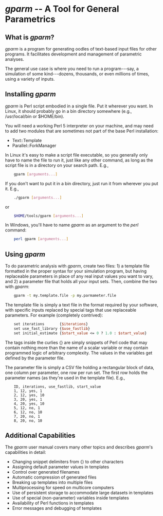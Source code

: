 # *gparm* -- A Tool for General Parametrics

## What is *gparm*?
*gparm* is a program for generating oodles of text-based input files for other
programs.  It facilitates development and management of parametric analyses.

The general use case is where you need to run a program---say, a simulation of
some kind---dozens, thousands, or even millions of times, using a variety of
inputs.

## Installing *gparm*

*gparm* is Perl script embodied in a single file.  Put it wherever you
want.  In Linux, it should probably go in a bin directory somewhere (e.g.,
/usr/local/bin or $HOME/bin).

You will need a working Perl 5 interpreter on your machine, and may need to
add two modules that are sometimes not part of the base Perl installation:

* Text::Template
* Parallel::ForkManager

In Linux it's easy to make a script file executable, so you generally only
have to name the file to run it, just like any other command, as long as
the script file is in a directory on your search path.  E.g.,

```bash
	gparm [arguments...]
```

If you don't want to put it in a bin directory, just run it from wherever
you put it.  E.g.,

```bash
	./gparm [arguments...]
```
or

```bash
	$HOME/tools/gparm [arguments...]
```

In Windows, you'll have to name *gparm* as an argument to the *perl* command:

```bash
	perl gparm [arguments...]
```

## Using *gparm*

To do parametric analysis with *gparm*, create two files:  1) a template
file formatted in the proper syntax for your simulation program, but having
replaceable parameters in place of any real input values you want to vary,
and 2) a parameter file that holds all your input sets.  Then, combine the
two with *gparm*:

```bash
	gparm -t my.template.file -p my.parmameter.file
```

The template file is simply a text file in the format required by your software,
with specific inputs replaced by special tags that use replaceable parameters.
For example (completely contrived):

```perl
	set iterations       {$iterations}
	set use_fast_library {$use_fastlib}
	set initial_estimate {$start_value <= 0 ? 1.0 : $start_value}
```

The tags inside the curlies {} are simply snippets of Perl code that may contain
nothing more than the name of a scalar variable or may contain programmed logic
of arbitrary complexity.  The values in the variables get defined by the parameter file.

The parameter file is simply a CSV file holding a rectangular block of data,
one column per parameter, one row per run set.  The first row holds the
parameter names (as they're used in the template file).  E.g.,

```
	ID, iterations, use_fastlib, start_value
	1, 12, yes, 1
	2, 12, yes, 10
	3, 20, yes, 1
	4, 20, yes, 10
	5, 12, no, 1
	6, 12, no, 10
	7, 20, no, 1
	8, 20, no, 10
```

## Additional Capabilities

The *gparm* user manual covers many other topics and describes *gparm*'s capabilities
in detail:

* Changing snippet delimiters from {} to other characters
* Assigning default parameter values in templates
* Control over generated filenames
* Automatic compression of generated files
* Breaking up templates into multiple files
* Multiprocessing for speed on multicore computers
* Use of persistent storage to accommodate large datasets in templates
* Use of special (non-parameter) variables inside templates
* Availability of Perl functions in templates
* Error messages and debugging of templates
